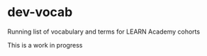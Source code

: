 # dev-vocab
Running list of vocabulary and terms for LEARN Academy cohorts

This is a work in progress
